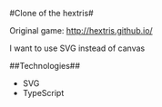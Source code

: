 #Clone of the hextris#

Original game: http://hextris.github.io/

I want to use SVG instead of canvas

##Technologies##

* SVG
* TypeScript
